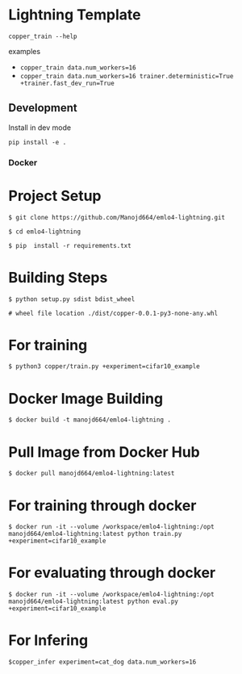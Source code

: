 # Lightning Template

```
copper_train --help
```

examples

- `copper_train data.num_workers=16`
- `copper_train data.num_workers=16 trainer.deterministic=True +trainer.fast_dev_run=True`

## Development

Install in dev mode

```
pip install -e .
```

### Docker

# Project Setup
    $ git clone https://github.com/Manojd664/emlo4-lightning.git

    $ cd emlo4-lightning

    $ pip  install -r requirements.txt

# Building Steps

    $ python setup.py sdist bdist_wheel
    
    # wheel file location ./dist/copper-0.0.1-py3-none-any.whl

# For training

    $ python3 copper/train.py +experiment=cifar10_example

# Docker Image Building
    $ docker build -t manojd664/emlo4-lightning .

# Pull Image from Docker Hub
    $ docker pull manojd664/emlo4-lightning:latest

# For training through docker
    $ docker run -it --volume /workspace/emlo4-lightning:/opt manojd664/emlo4-lightning:latest python train.py +experiment=cifar10_example


# For evaluating through docker
    $ docker run -it --volume /workspace/emlo4-lightning:/opt manojd664/emlo4-lightning:latest python eval.py +experiment=cifar10_example

# For Infering 
    $copper_infer experiment=cat_dog data.num_workers=16
